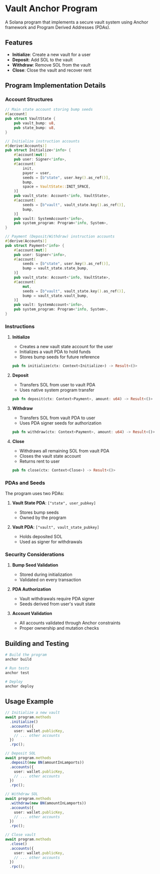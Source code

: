 # Vault Anchor Program

A Solana program that implements a secure vault system using Anchor framework and Program Derived Addresses (PDAs).

## Features

- **Initialize**: Create a new vault for a user
- **Deposit**: Add SOL to the vault
- **Withdraw**: Remove SOL from the vault
- **Close**: Close the vault and recover rent

## Program Implementation Details

### Account Structures

```rust
// Main state account storing bump seeds
#[account]
pub struct VaultState {
    pub vault_bump: u8,
    pub state_bump: u8,
}

// Initialize instruction accounts
#[derive(Accounts)]
pub struct Initialize<'info> {
    #[account(mut)]
    pub user: Signer<'info>,
    #[account(
        init, 
        payer = user, 
        seeds = [b"state", user.key().as_ref()],
        bump,
        space = VaultState::INIT_SPACE,
    )]
    pub vault_state: Account<'info, VaultState>,
    #[account(
        seeds = [b"vault", vault_state.key().as_ref()],
        bump,
    )]
    pub vault: SystemAccount<'info>,
    pub system_program: Program<'info, System>,
}

// Payment (Deposit/Withdraw) instruction accounts
#[derive(Accounts)]
pub struct Payment<'info> {
    #[account(mut)]
    pub user: Signer<'info>,
    #[account(
        seeds = [b"state", user.key().as_ref()],
        bump = vault_state.state_bump,
    )]
    pub vault_state: Account<'info, VaultState>,
    #[account(
        mut,
        seeds = [b"vault", vault_state.key().as_ref()],
        bump = vault_state.vault_bump,
    )]
    pub vault: SystemAccount<'info>,
    pub system_program: Program<'info, System>,
}
```

### Instructions

1. **Initialize**
   - Creates a new vault state account for the user
   - Initializes a vault PDA to hold funds
   - Stores bump seeds for future reference
   ```rust
   pub fn initialize(ctx: Context<Initialize>) -> Result<()>
   ```

2. **Deposit**
   - Transfers SOL from user to vault PDA
   - Uses native system program transfer
   ```rust
   pub fn deposit(ctx: Context<Payment>, amount: u64) -> Result<()>
   ```

3. **Withdraw**
   - Transfers SOL from vault PDA to user
   - Uses PDA signer seeds for authorization
   ```rust
   pub fn withdraw(ctx: Context<Payment>, amount: u64) -> Result<()>
   ```

4. **Close**
   - Withdraws all remaining SOL from vault PDA
   - Closes the vault state account
   - Returns rent to user
   ```rust
   pub fn close(ctx: Context<Close>) -> Result<()>
   ```

### PDAs and Seeds

The program uses two PDAs:
1. **Vault State PDA**: `["state", user_pubkey]`
   - Stores bump seeds
   - Owned by the program
   
2. **Vault PDA**: `["vault", vault_state_pubkey]`
   - Holds deposited SOL
   - Used as signer for withdrawals

### Security Considerations

1. **Bump Seed Validation**
   - Stored during initialization
   - Validated on every transaction
   
2. **PDA Authorization**
   - Vault withdrawals require PDA signer
   - Seeds derived from user's vault state
   
3. **Account Validation**
   - All accounts validated through Anchor constraints
   - Proper ownership and mutation checks

## Building and Testing

```bash
# Build the program
anchor build

# Run tests
anchor test

# Deploy
anchor deploy
```

## Usage Example

```typescript
// Initialize a new vault
await program.methods
  .initialize()
  .accounts({
    user: wallet.publicKey,
    // ... other accounts
  })
  .rpc();

// Deposit SOL
await program.methods
  .deposit(new BN(amountInLamports))
  .accounts({
    user: wallet.publicKey,
    // ... other accounts
  })
  .rpc();

// Withdraw SOL
await program.methods
  .withdraw(new BN(amountInLamports))
  .accounts({
    user: wallet.publicKey,
    // ... other accounts
  })
  .rpc();

// Close vault
await program.methods
  .close()
  .accounts({
    user: wallet.publicKey,
    // ... other accounts
  })
  .rpc();
``` 